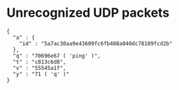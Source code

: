 # Unrecognized UDP packets

```
{
  "a" : {
    "id" : "5a7ac30aa9e43609fc6fb408a040dc78189fcd2b"
  },
  "q" : "70696e67 ( 'ping' )",
  "t" : "c813c6d8",
  "v" : "55545a1f",
  "y" : "71 ( 'q' )"
}
```